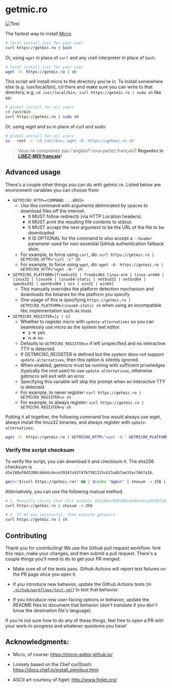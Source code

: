 # getmic.ro

![Test](https://github.com/benweissmann/getmic.ro/workflows/Test/badge.svg)

The fastest way to install [Micro](https://micro-editor.github.io/)

```Bash
# local install just for your user
curl https://getmic.ro | bash
```

Or, using `wget` in place of `curl` and any `sh`ell interpreter in place of `bash`:

```Bash
# local install just for your user
wget -O- https://getmic.ro | sh
```

This script will install micro to the directory you're in. To install somewhere else (e.g. /usr/local/bin), cd there and make sure you can write to that directory, e.g. `cd /usr/local/bin; curl https://getmic.ro | sudo sh` like so:

```Bash
# global install for all users
cd /usr/bin
curl https://getmic.ro | sudo sh
```

Or, using wget and su in place of curl and sudo:

```Bash
# global install for all users
su - root -c 'cd /usr/bin; wget -O- https://getmic.ro sh'
```

> Vous ne comprenez pas l'anglais? vous parlez français? **Regardez le [*LISEZ-MOI* français](./README.fr.md)!**

## Advanced usage

There's a couple other things you can do with getmic.ro. Listed below are environment variables you can choose from:

* `GETMICRO_HTTP=<COMMAND ...ARGS>`
    + Use this command with arguments deliminated by spaces to download files off the internet.
        - It MUST follow redirects (via HTTP Location headers).
        - It MUST print the resulting file contents to stdout.
        - It MUST accept the next argument to be the URL of the file to be downloaded
        - It IS OPTIONAL for the command to also accept a `--header` parameter used for non-essential GitHub authentication fallback shim.
    + For example, to force using `curl`, do: `curl https://getmic.ro | GETMICRO_HTTP="curl -L" sh`
    + For example, to force using `wget`, do: `wget -O- https://getmic.ro | GETMICRO_HTTP="wget -O-" sh`
* `GETMICRO_PLATFORM=[freebsd32 | freebsd64 linux-arm | linux-arm64 | linux32 | linux64 | linux64-static | netbsd32 | netbsd64 | openbsd32 | openbsd64 | osx | win32 | win64]`
    + This manually overrides the platform detection mechanism and downloads the binaries for the platform you specify
    + One usage of this is specifying `https://getmic.ro | GETMICRO_PLATFORM=linux64-static sh` when using an incompatible libc implementation such as musl.
* `GETMICRO_REGISTER=[y | n]`
    + Whether to register micro with `update-alternatives` so you can seamlessly use micro as the system text editor.
        - y => yes
        - n => no
    + Defaults to `GETMICRO_REGISTER=n` if left unspecified and no interactive TTY is detected.
    + If GETMICRO_REGISTER is defined but the system does not support `update-alternatives`, then this option is silently ignored.
    + When enabled, getmicro must be running with sufficient priveledges (typically the root user) to use `update-alternatives`, otherwise getmicro will exit with an error.
    + Specifying this variable will skip the prompt when an interactive TTY is detected.
    + For example, to never register: `curl https://getmic.ro | GETMICRO_REGISTER=n sh`
    + For example, to always register: `curl https://getmic.ro | GETMICRO_REGISTER=y sh`

Putting it all together, the following command line would always use wget, always install the linux32 binaries, and always register with `update-alternatives`:

```Bash
wget -O- https://getmic.ro | GETMICRO_HTTP="wget -O-" GETMICRO_PLATFORM=linux32 GETMICRO_REGISTER=y sh
```

### Verify the script checksum

To verify the script, you can download it and checksum it. The sha256 checksum is `45e188ef0d5300cb04dcdece3934fa92f47b7581125c615a8bfae33ac7667a16`.

```Bash
gmcr="$(curl https://getmic.ro)" && [ $(echo "$gmcr" | shasum -a 256 | cut -d' ' -f1) = 45e188ef0d5300cb04dcdece3934fa92f47b7581125c615a8bfae33ac7667a16 ] && echo "$gmcr" | sh
```
    
Alternatively, you can use the following manual method.

```Bash
# 1. Manually verify that this outputs 45e188ef0d5300cb04dcdece3934fa92f47b7581125c615a8bfae33ac7667a16
curl https://getmic.ro | shasum -a 256

# 2. If #1 was successful, then execute getmicro
curl https://getmic.ro | sh
```

## Contributing

Thank you for contributing! We use the Github pull request workflow: fork this repo, make your changes, and then submit a pull request. There's a couple things you'll need to do to get your PR merged:

- Make sure all of the tests pass. Github Actions will report test failures on the PR page once you open it.

- If you introduce new behavior, update the Github Actions tests (in [`.github/workflows/test.yml`](https://github.com/benweissmann/getmic.ro/blob/master/.github/workflows/test.yml)) to test that behavior.

- If you introduce new user-facing options or behavior, update the README files to document that behavior (don't translate if you don't know the destination file's language).

If you're not sure how to do any of these things, feel free to open a PR with your work-in-progress and whatever questions you have!

## Acknowledgments:

- Micro, of course: https://micro-editor.github.io/

- Loosely based on the Chef curl|bash: https://docs.chef.io/install_omnibus.html

- ASCII art courtesy of figlet: http://www.figlet.org/

<!--shasum=45e188ef0d5300cb04dcdece3934fa92f47b7581125c615a8bfae33ac7667a16-->
